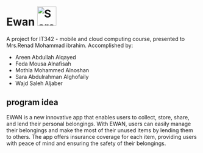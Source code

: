 # Ewan  <img width="50" alt="Screen Shot 2022-11-01 at 12 42 43 AM" src="https://user-images.githubusercontent.com/95087254/216794343-ba153af5-a56b-4194-abf8-936c8fba2faf.jpeg">

A project for IT342 - mobile and cloud computing course, presented to Mrs.Renad Mohammad ibrahim. Accomplished by:
* Areen Abdullah Alqayed 
* Feda Mousa Alnafisah
* Mothla Mohammed Alnoshan
* Sara Abdulrahman Alghofaily
* Wajd Saleh Aljaber

## program idea

EWAN is a new innovative app that enables users to collect, store, share, and lend their personal belongings. With EWAN, users can easily manage their belongings and make the most of their unused items by lending them to others. The app offers insurance coverage for each item, providing users with peace of mind and ensuring the safety of their belongings.


